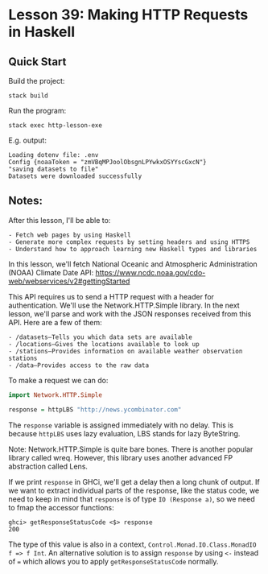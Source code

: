 # Lesson 39: Making HTTP Requests in Haskell

## Quick Start

Build the project:

```shell
stack build
```

Run the program:

```shell
stack exec http-lesson-exe
```

E.g. output:

```text
Loading dotenv file: .env
Config {noaaToken = "zmVBqMPJoolObsgnLPYwkxOSYYscGxcN"}
"saving datasets to file"
Datasets were downloaded successfully
```


## Notes:

After this lesson, I'll be able to:

    - Fetch web pages by using Haskell
    - Generate more complex requests by setting headers and using HTTPS
    - Understand how to approach learning new Haskell types and libraries

In this lesson, we'll fetch National Oceanic and Atmospheric Administration
(NOAA) Climate Date API: https://www.ncdc.noaa.gov/cdo-web/webservices/v2#gettingStarted

This API requires us to send a HTTP request with a header for
authentication. We'll use the Network.HTTP.Simple library. In the next
lesson, we'll parse and work with the JSON responses received from this
API. Here are a few of them:

    - /datasets—Tells you which data sets are available
    - /locations—Gives the locations available to look up
    - /stations—Provides information on available weather observation stations
    - /data—Provides access to the raw data

To make a request we can do:

```haskell
import Network.HTTP.Simple

response = httpLBS "http://news.ycombinator.com"
```

The `response` variable is assigned immediately with no delay. This is 
because `httpLBS` uses lazy evaluation, LBS stands for lazy ByteString.

Note: Network.HTTP.Simple is quite bare bones. There is another popular
library called wreq. However, this library uses another advanced FP
abstraction called Lens. 

If we print `response` in GHCi, we'll get a delay then a long chunk of
output. If we want to extract individual parts of the response, like the
status code, we need to keep in mind that `response` is of type 
`IO (Response a)`, so we need to fmap the accessor functions:

```
ghci> getResponseStatusCode <$> response
200
```

The type of this value is also in a context,
`Control.Monad.IO.Class.MonadIO f => f Int`. An alternative solution is to
assign `response` by using `<-` instead of `=` which allows you to apply
`getResponseStatusCode` normally. 


